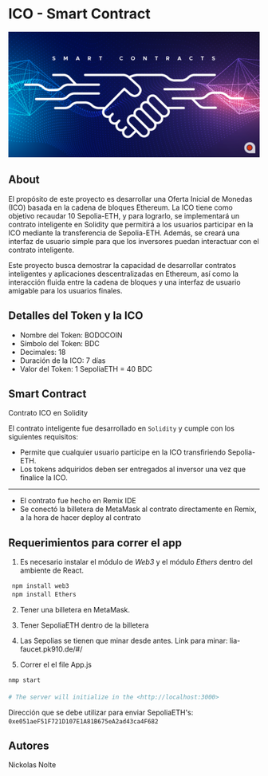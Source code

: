 # ICO - Smart Contract

![Screenshot](screenshot.png)

## About
El propósito de este proyecto es desarrollar una Oferta Inicial de Monedas (ICO) basada en la cadena de bloques Ethereum. La ICO tiene como objetivo recaudar 10 Sepolia-ETH, y para lograrlo, se implementará un contrato inteligente en Solidity que permitirá a los usuarios participar en la ICO mediante la transferencia de Sepolia-ETH. Además, se creará una interfaz de usuario simple para que los inversores puedan interactuar con el contrato inteligente. 

Este proyecto busca demostrar la capacidad de desarrollar contratos inteligentes y aplicaciones descentralizadas en Ethereum, así como la interacción fluida entre la cadena de bloques y una interfaz de usuario amigable para los usuarios finales.


## Detalles del Token y la ICO

- Nombre del Token: BODOCOIN
- Símbolo del Token: BDC
- Decimales: 18
- Duración de la ICO: 7 días
- Valor del Token:  1 SepoliaETH = 40 BDC

## Smart Contract 

Contrato ICO en Solidity

El contrato inteligente fue desarrollado en `Solidity` y cumple con los siguientes requisitos:

- Permite que cualquier usuario participe en la ICO transfiriendo Sepolia-ETH.
- Los tokens adquiridos deben ser entregados al inversor una vez que finalice la ICO.

------------------------------------------------------------------------------------------------------------------------------------------------------------------------------------

- El contrato fue hecho en Remix IDE
- Se conectó la billetera de MetaMask al contrato directamente en Remix, a la hora de hacer deploy al contrato


## Requerimientos para correr el app

1. Es necesario instalar el módulo de *Web3* y el módulo *Ethers* dentro del ambiente de React.

```bash
 npm install web3
 npm install Ethers
```

2. Tener una billetera en MetaMask.
3. Tener SepoliaETH dentro de la billetera
4. Las Sepolias se tienen que minar desde antes. Link para minar: lia-faucet.pk910.de/#/

5. Correr el el file App.js
```bash
nmp start

# The server will initialize in the <http://localhost:3000>
```



Dirección que se debe utilizar para enviar SepoliaETH's: `0xe051aeF51F721D107E1A81B675eA2ad43ca4F682`



## Autores
Nickolas Nolte
